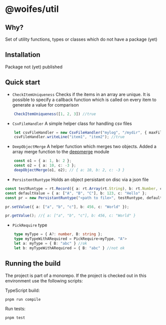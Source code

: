 # @woifes/util

## Why?
Set of utility functions, types or classes which do not have a package (yet)

## Installation
Package not (yet) published

## Quick start

* `CheckItemUniqueness`
Checks if the items in an array are unique. It is possible to specify a callback function which is called on every item to generate a value for comparison

```typescript
    CheckItemUniqueness([1, 2, 3]) //true
```

* `CsvFileHandler`
A simple helper class for handling csv files

```typescript
    let csvFileHandler = new CsvFileHandler("mylog", "/mydir", { maxFileSizeMB: 5 });
    csvFileHandler.writeLine("item1", "item2"); //true
```

* `DeepObjectMerge`
A helper function which merges two objects. Added a array merge function to the [deepmerge](https://www.npmjs.com/package/deepmerge) module

```typescript
    const o1 = { a: 1, b: 2 };
    const o2 = { a: 10, c: -3 };
    deepObjectMerge(o1, o2); // { a: 10, b: 2, c: -3 }
```

* `PersistentRuntype`
Holds an object persistant on disc via a json file

```typescript
const testRuntype = rt.Record({ a: rt.Array(rt.String), b: rt.Number, c: rt.String });
const defaultValue = { a: ["A", "B", "C"], b: 123, c: "Hello" };
const pr = new PersistantRuntype("<path to file>", testRuntype, defaultValue);

pr.setValue({ a: ["a", "b", "c"], b: 456, c: "World" });

pr.getValue(); //{ a: ["a", "b", "c"], b: 456, c: "World" }
```

* `PickRequire` type
```typescript
    type myType = { A?: number, B: string };
    type myTypeWithARequired = PickRequire<myType, "A">
    let a: myType = { B: "abc" } //ok
    let b: myTypeWithARequired = { B: "abc" } //not ok
```

## Running the build

The project is part of a monorepo. If the project is checked out in this environment use the following scripts:

TypeScript build:

```shell
pnpm run compile
```

Run tests:

```shell
pnpm test
```